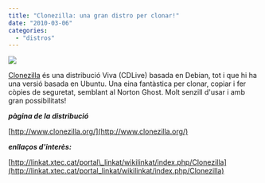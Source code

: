 ```yaml
---
title: "Clonezilla: una gran distro per clonar!"
date: "2010-03-06"
categories: 
  - "distros"
---
```


![](https://clonezilla.org/images/clonezilla_logo_small.png)

[Clonezilla](https://clonezilla.org/) és una distribució Viva (CDLive) basada en Debian, tot i que hi ha una versió basada en Ubuntu. Una eina fantàstica per clonar, copiar i fer còpies de seguretat, semblant al Norton Ghost. Molt senzill d'usar i amb gran possibilitats!

_**pàgina de la distribució**_

[http://www.clonezilla.org/](http://www.clonezilla.org/)

_**enllaços d'interès:**_

[http://linkat.xtec.cat/portal\_linkat/wikilinkat/index.php/Clonezilla](http://linkat.xtec.cat/portal_linkat/wikilinkat/index.php/Clonezilla)
